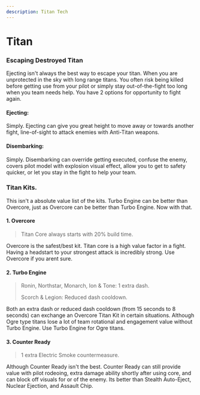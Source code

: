 ```yaml
---
description: Titan Tech
---
```


# Titan

### Escaping Destroyed Titan

Ejecting isn't always the best way to escape your titan. When you are unprotected in the sky with Iong range titans. You often risk being killed before getting use from your pilot or simply stay out-of-the-fight too long when you team needs help. You have 2 options for opportunity to fight again.

#### Ejecting:

Simply. Ejecting can give you great height to move away or towards another fight, line-of-sight to attack enemies with Anti-Titan weapons.

#### Disembarking:

Simply. Disembarking can override getting executed, confuse the enemy, covers pilot model with explosion visual effect, allow you to get to safety quicker, or let you stay in the fight to help your team.

### Titan Kits.

This isn't a absolute value list of the kits. Turbo Engine can be better than Overcore, just as Overcore can be better than Turbo Engine. Now with that.&#x20;

#### 1. Overcore

> Titan Core always starts with 20% build time.

Overcore is the safest/best kit. Titan core is a high value factor in a fight. Having a headstart to your strongest attack is incredibly strong. Use Overcore if you arent sure.

#### 2. Turbo Engine

> Ronin, Northstar, Monarch, Ion & Tone: 1 extra dash.
>
> Scorch & Legion: Reduced dash cooldown.

Both an extra dash or reduced dash cooldown (from 15 seconds to 8 seconds) can exchange an Overcore Titan Kit in certain situations. Although Ogre type titans lose a lot of team rotational and engagement value without Turbo Engine. Use Turbo Engine for Ogre titans.

#### 3. Counter Ready

> 1 extra Electric Smoke countermeasure.

Although Counter Ready isn't the best. Counter Ready can still provide value with pilot rodeoing, extra damage ability shortly after using core, and can block off visuals for or of the enemy. Its better than Stealth Auto-Eject, Nuclear Ejection, and Assault Chip.&#x20;
